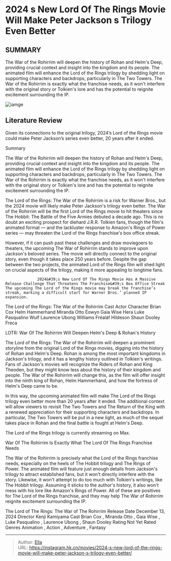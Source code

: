 # 2024 s New Lord Of The Rings Movie Will Make Peter Jackson s Trilogy Even Better


## SUMMARY 



  The War of the Rohirrim will deepen the history of Rohan and Helm&#39;s Deep, providing crucial context and insight into the kingdom and its people.   The animated film will enhance the Lord of the Rings trilogy by shedding light on supporting characters and backdrops, particularly in The Two Towers.   The War of the Rohirrim is exactly what the franchise needs, as it won&#39;t interfere with the original story or Tolkien&#39;s lore and has the potential to reignite excitement surrounding the IP.  

![iamge]()

## Literature Review

Given its connections to the original trilogy, 2024’s Lord of the Rings movie could make Peter Jackson’s series even better, 20 years after it ended.


Summary

  The War of the Rohirrim will deepen the history of Rohan and Helm&#39;s Deep, providing crucial context and insight into the kingdom and its people.   The animated film will enhance the Lord of the Rings trilogy by shedding light on supporting characters and backdrops, particularly in The Two Towers.   The War of the Rohirrim is exactly what the franchise needs, as it won&#39;t interfere with the original story or Tolkien&#39;s lore and has the potential to reignite excitement surrounding the IP.  





The Lord of the Rings: The War of the Rohirrim is a risk for Warner Bros., but the 2024 movie will likely make Peter Jackson&#39;s trilogy even better. The War of the Rohirrim will be the first Lord of the Rings movie to hit theaters since The Hobbit: The Battle of the Five Armies debuted a decade ago. This is no doubt an exciting prospect for diehard J.R.R. Tolkien fans, though the film&#39;s animated format — and the lackluster response to Amazon&#39;s Rings of Power series — may threaten the Lord of the Rings franchise&#39;s box office streak.




However, if it can push past these challenges and draw moviegoers to theaters, the upcoming The War of Rohirrim stands to improve upon Jackson&#39;s beloved series. The movie will directly connect to the original story, even though it takes place 250 years before. Despite the gap between the two projects, the animated Lord of the Rings film will shed light on crucial aspects of the trilogy, making it more appealing to longtime fans.

                  2024&#39;s New Lord Of The Rings Movie Has A Massive Release Challenge That Threatens The Franchise&#39;s Box Office Streak   The upcoming The Lord of the Rings movie may break the franchise’s streak, marking a difficult start for Warner Bros.’ planned IP expansion.   

 The Lord of the Rings: The War of the Rohirrim Cast   Actor  Character   Brian Cox  Helm Hammerhand   Miranda Otto  Éowyn   Gaia Wise  Hera   Luke Pasqualino  Wulf   Laurence Ubong Williams  Fréaláf Hildeson   Shaun Dooley  Freca   







 LOTR: War Of The Rohirrim Will Deepen Helm&#39;s Deep &amp; Rohan&#39;s History 
         

The Lord of the Rings: The War of the Rohirrim will deepen a prominent storyline from the original Lord of the Rings movies, digging into the history of Rohan and Helm&#39;s Deep. Rohan is among the most important kingdoms in Jackson&#39;s trilogy, and it has a lengthy history outlined in Tolkien&#39;s writings. Fans of Jackson&#39;s movies will recognize the Riders of Rohan and King Theoden, but they might know less about the history of their kingdom and people. The War of the Rohirrim will change this, as the film will offer insight into the ninth king of Rohan, Helm Hammerhand, and how the fortress of Helm&#39;s Deep came to be.

In this way, the upcoming animated film will make The Lord of the Rings trilogy even better more than 20 years after it ended. The additional context will allow viewers to revisit The Two Towers and The Return of the King with a renewed appreciation for their supporting characters and backdrops. In particular, The Two Towers will be put in a new light, as much of the sequel takes place in Rohan and the final battle is fought at Helm&#39;s Deep.






The Lord of the Rings trilogy is currently streaming on Max.






 War Of The Rohirrim Is Exactly What The Lord Of The Rings Franchise Needs 
          

The War of the Rohirrim is precisely what the Lord of the Rings franchise needs, especially on the heels of The Hobbit trilogy and The Rings of Power. The animated film will feature just enough details from Jackson&#39;s trilogy to attract established fans, but it won&#39;t directly interfere with the story. Likewise, it won&#39;t attempt to do too much with Tolkien&#39;s writings, like The Hobbit trilogy. Assuming it sticks to the author&#39;s history, it also won&#39;t mess with his lore like Amazon&#39;s Rings of Power. All of these are positives for The Lord of the Rings franchise, and they may help The War of Rohirrim reignite excitement surrounding the IP.




   The Lord of The Rings: The War of The Rohirrim      Release Date    December 13, 2024     Director    Kenji Kamiyama     Cast    Brian Cox , Miranda Otto , Gaia Wise , Luke Pasqualino , Laurence Ubong , Shaun Dooley     Rating    Not Yet Rated     Genres    Animation , Action , Adventure , Fantasy      


---

> Author: [Ella](https://instagram.hk.cn/)  
> URL: https://instagram.hk.cn/movies/2024-s-new-lord-of-the-rings-movie-will-make-peter-jackson-s-trilogy-even-better/  

